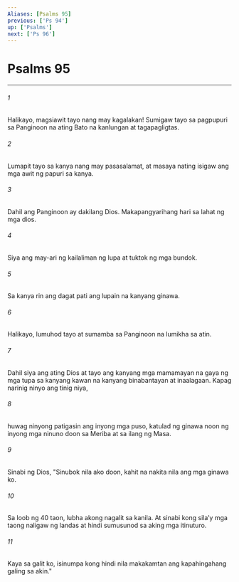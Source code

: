 ```yaml
---
Aliases: [Psalms 95]
previous: ['Ps 94']
up: ['Psalms']
next: ['Ps 96']
---
```

# Psalms 95

***


###### 1 


Halikayo, magsiawit tayo nang may kagalakan! Sumigaw tayo sa pagpupuri sa Panginoon na ating Bato na kanlungan at tagapagligtas. 


###### 2 


Lumapit tayo sa kanya nang may pasasalamat, at masaya nating isigaw ang mga awit ng papuri sa kanya. 


###### 3 


Dahil ang Panginoon ay dakilang Dios. Makapangyarihang hari sa lahat ng mga dios. 


###### 4 


Siya ang may-ari ng kailaliman ng lupa at tuktok ng mga bundok. 


###### 5 


Sa kanya rin ang dagat pati ang lupain na kanyang ginawa. 


###### 6 


Halikayo, lumuhod tayo at sumamba sa Panginoon na lumikha sa atin. 


###### 7 


Dahil siya ang ating Dios at tayo ang kanyang mga mamamayan na gaya ng mga tupa sa kanyang kawan na kanyang binabantayan at inaalagaan. Kapag narinig ninyo ang tinig niya, 


###### 8 


huwag ninyong patigasin ang inyong mga puso, katulad ng ginawa noon ng inyong mga ninuno doon sa Meriba at sa ilang ng Masa. 


###### 9 


Sinabi ng Dios, "Sinubok nila ako doon, kahit na nakita nila ang mga ginawa ko. 


###### 10 


Sa loob ng 40 taon, lubha akong nagalit sa kanila. At sinabi kong silaʼy mga taong naligaw ng landas at hindi sumusunod sa aking mga itinuturo. 


###### 11 


Kaya sa galit ko, isinumpa kong hindi nila makakamtan ang kapahingahang galing sa akin."
